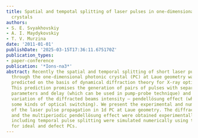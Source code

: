 ```yaml
---
title: Spatial and tempotal splitting of laser pulses in one-dimensional photonic
  crystals
authors:
- S. E. Svyakhovskiy
- A. I. Maydykovskiy
- T. V. Murzina
date: '2011-01-01'
publishDate: '2025-03-15T17:36:11.675170Z'
publication_types:
- paper-conference
publication: '*Ions-na3*'
abstract: Recently the spatial and temporal splitting of short laser pulses passing
  through the one-dimensional photonic crystal (PC) at Laue geometry was theoretically
  predicted on the basis of dynamical diffraction theory for X-ray optics Bragg diffraction.
  This prediction promises the generation of pairs of pulses with separately tunable
  parameters and delay (which can be used in pump-probe technique) and the periodic
  variation of the diffracted beams intensity – pendellösung effect (which allows
  some kinds of optical switching). We present the experimental and numerical studies
  of the laser pulse propagation in 1d PC at Laue geometry. The diffraction patterns
  and the multiperiodic pendellösung effect were obtained experimentally. All effects
  including temporal pulse splitting were simulated numerically using the FDTD method
  for ideal and defect PCs.
---
```

